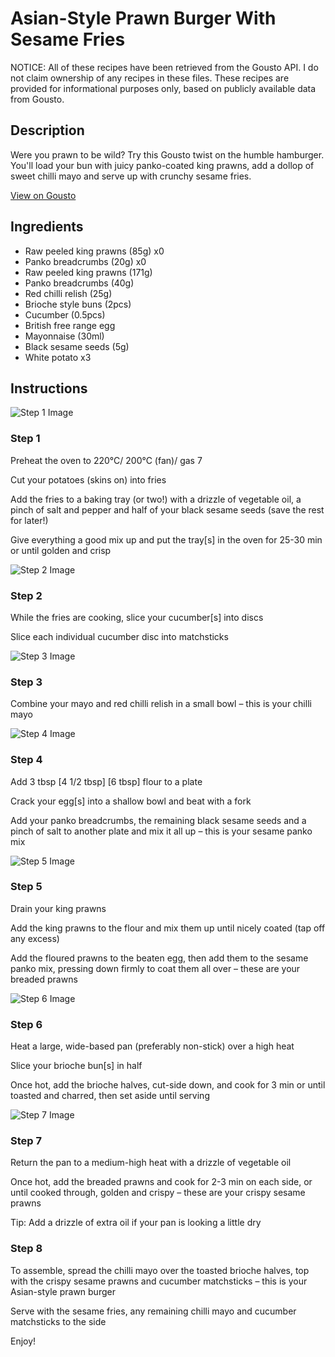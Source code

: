 # Asian-Style Prawn Burger With Sesame Fries

NOTICE: All of these recipes have been retrieved from the Gousto API. I do not claim ownership of any recipes in these files. These recipes are provided for informational purposes only, based on publicly available data from Gousto.

## Description

Were you prawn to be wild? Try this Gousto twist on the humble hamburger. You'll load your bun with juicy panko-coated king prawns, add a dollop of sweet chilli mayo and serve up with crunchy sesame fries. 


[View on Gousto](https://www.gousto.co.uk/recipes/cookbook/asian-style-prawn-burger-with-sesame-fries)

## Ingredients

- Raw peeled king prawns (85g) x0
- Panko breadcrumbs (20g) x0
- Raw peeled king prawns (171g)
- Panko breadcrumbs (40g)
- Red chilli relish (25g)
- Brioche style buns (2pcs)
- Cucumber (0.5pcs)
- British free range egg
- Mayonnaise (30ml)
- Black sesame seeds (5g)
- White potato x3

## Instructions

![Step 1 Image](https://production-media.gousto.co.uk/cms/recipe-step-image/Step-1-1727875091476-x200.jpg)

### Step 1

Preheat the oven to 220°C/ 200°C (fan)/ gas 7

Cut your potatoes (skins on) into fries

Add the fries to a baking tray (or two!) with a drizzle of vegetable oil, a pinch of salt and pepper and half of your black sesame seeds (save the rest for later!)

Give everything a good mix up and put the tray[s] in the oven for 25-30 min or until golden and crisp

![Step 2 Image](https://production-media.gousto.co.uk/cms/recipe-step-image/Step-2-1727875094875-x200.jpg)

### Step 2

While the fries are cooking, slice your cucumber[s] into discs

Slice each individual cucumber disc into matchsticks

![Step 3 Image](https://production-media.gousto.co.uk/cms/recipe-step-image/Step-3-1727875098828-x200.jpg)

### Step 3

Combine your mayo and red chilli relish in a small bowl – this is your chilli mayo

![Step 4 Image](https://production-media.gousto.co.uk/cms/recipe-step-image/Step-4-1727875102547-x200.jpg)

### Step 4

Add 3 tbsp<span class="text-purple"> [4 1/2 tbsp]</span><span class="text-danger"> [6 tbsp]</span> flour to a plate

Crack your egg[s] into a shallow bowl and beat with a fork

Add your panko breadcrumbs, the remaining black sesame seeds and a pinch of salt to another plate and mix it all up – this is your sesame panko mix

![Step 5 Image](https://production-media.gousto.co.uk/cms/recipe-step-image/Step-5-1727875106062-x200.jpg)

### Step 5

Drain your king prawns

Add the king prawns to the flour and mix them up until nicely coated (tap off any excess)

Add the floured prawns to the beaten egg, then add them to the sesame panko mix, pressing down firmly to coat them all over – these are your breaded prawns

![Step 6 Image](https://production-media.gousto.co.uk/cms/recipe-step-image/Step-6-1727875110063-x200.jpg)

### Step 6

Heat a large, wide-based pan (preferably non-stick) over a high heat

Slice your brioche bun[s] in half

Once hot, add the brioche halves, cut-side down, and cook for 3 min or until toasted and charred, then set aside until serving

![Step 7 Image](https://production-media.gousto.co.uk/cms/recipe-step-image/Step-7-1727875114548-x200.jpg)

### Step 7

Return the pan to a medium-high heat with a drizzle of vegetable oil

Once hot, add the breaded prawns and cook for 2-3 min on each side, or until cooked through, golden and crispy – these are your crispy sesame prawns

Tip: Add a drizzle of extra oil if your pan is looking a little dry

### Step 8

To assemble, spread the chilli mayo over the toasted brioche halves, top with the crispy sesame prawns and cucumber matchsticks – this is your Asian-style prawn burger

Serve with the sesame fries, any remaining chilli mayo and cucumber matchsticks to the side

Enjoy!

